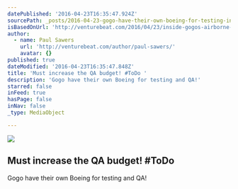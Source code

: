 ```yaml
---
datePublished: '2016-04-23T16:35:47.924Z'
sourcePath: _posts/2016-04-23-gogo-have-their-own-boeing-for-testing-in-flight-wi-fi-must.md
isBasedOnUrl: 'http://venturebeat.com/2016/04/23/inside-gogos-airborne-lab-for-testing-in-flight-wi-fi/'
author:
  - name: Paul Sawers
    url: 'http://venturebeat.com/author/paul-sawers/'
    avatar: {}
published: true
dateModified: '2016-04-23T16:35:47.848Z'
title: 'Must increase the QA budget! #ToDo '
description: 'Gogo have their own Boeing for testing and QA!'
starred: false
inFeed: true
hasPage: false
inNav: false
_type: MediaObject

---
```

<article style=""><img src="https://s3-us-west-2.amazonaws.com/the-grid-img/p/0545384cc69ae6b35e062ddb82c08a2e0336a089.jpg" /><h1>Must increase the QA budget! #ToDo </h1><p>Gogo have their own Boeing for testing and QA!</p></article>
